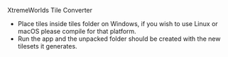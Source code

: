XtremeWorlds Tile Converter
- Place tiles inside tiles folder on Windows, if you wish to use Linux or macOS please compile for that platform.
- Run the app and the unpacked folder should be created with the new tilesets it generates.
